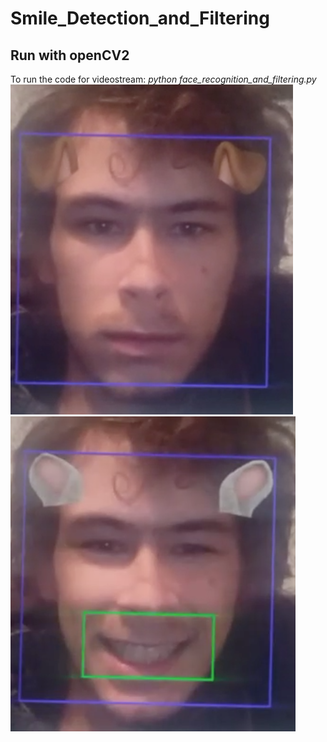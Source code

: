 # Smile_Detection_and_Filtering
## Run with openCV2
To run the code for videostream:
*python face_recognition_and_filtering.py*
![Alt text](sc/1.png?raw=true "No smile")
![Alt text](sc/2.png?raw=true "Smile")
